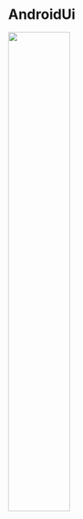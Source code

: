 # AndroidUi

<img src="https://github.com/Concyline/AndroidUi/blob/master/img/componentes.gif" width="50%">
